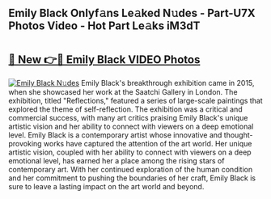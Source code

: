 ## Emily Black Onlyf𝚊ns Le𝚊ked N𝚞des - Part-U7X Photos Video - Hot Part Le𝚊ks iM3dT

# <h2><a href="http://ab22888.deff.icu/?id=Emily+Black">🔗 New 👉🔴 Emily Black VIDEO Photos</a></h2>

[![Emily Black N𝚞des](https://i.imgur.com/rIISA9y.gif)](http://ab22888.deff.icu/?id=Emily+Black)
Emily Black's breakthrough exhibition came in 2015, when she showcased her work at the Saatchi Gallery in London. The exhibition, titled "Reflections," featured a series of large-scale paintings that explored the theme of self-reflection. The exhibition was a critical and commercial success, with many art critics praising Emily Black's unique artistic vision and her ability to connect with viewers on a deep emotional level. Emily Black is a contemporary artist whose innovative and thought-provoking works have captured the attention of the art world. Her unique artistic vision, coupled with her ability to connect with viewers on a deep emotional level, has earned her a place among the rising stars of contemporary art. With her continued exploration of the human condition and her commitment to pushing the boundaries of her craft, Emily Black is sure to leave a lasting impact on the art world and beyond.
